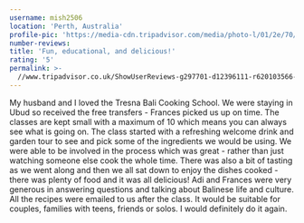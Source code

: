 ```yaml
---
username: mish2506
location: 'Perth, Australia'
profile-pic: 'https://media-cdn.tripadvisor.com/media/photo-l/01/2e/70/9d/avatar068.jpg'
number-reviews:
title: 'Fun, educational, and delicious!'
rating: '5'
permalink: >-
  //www.tripadvisor.co.uk/ShowUserReviews-g297701-d12396111-r620103566-Tresna_Bali_Cooking_School-Ubud_Gianyar_Bali.html
---
```


My husband and I loved the Tresna Bali Cooking School. We were staying in Ubud so received the free transfers - Frances picked us up on time. The classes are kept small with a maximum of 10 which means you can always see what is going on. The class started with a refreshing welcome drink and garden tour to see and pick some of the ingredients we would be using. We were able to be involved in the process which was great - rather than just watching someone else cook the whole time. There was also a bit of tasting as we went along and then we all sat down to enjoy the dishes cooked - there was plenty of food and it was all delicious! Adi and Frances were very generous in answering questions and talking about Balinese life and culture. All the recipes were emailed to us after the class. It would be suitable for couples, families with teens, friends or solos. I would definitely do it again.